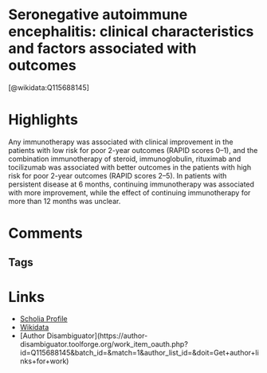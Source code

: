 
Seronegative autoimmune encephalitis: clinical characteristics and factors associated with outcomes
==========
  
  [@wikidata:Q115688145]  
  

# Highlights

Any immunotherapy was associated with clinical improvement in the patients with low risk for poor 2-year outcomes (RAPID scores 0–1), and the combination immunotherapy of steroid, immunoglobulin, rituximab and tocilizumab was associated with better outcomes in the patients with high risk for poor 2-year outcomes (RAPID scores 2–5). In patients with persistent disease at 6 months, continuing immunotherapy was associated with more improvement, while the effect of continuing immunotherapy for more than 12 months was unclear.

# Comments

## Tags

# Links
  
 * [Scholia Profile](https://scholia.toolforge.org/work/Q115688145)  
 * [Wikidata](https://www.wikidata.org/wiki/Q115688145)  
 * [Author Disambiguator](https://author-
disambiguator.toolforge.org/work_item_oauth.php?id=Q115688145&batch_id=&match=1&author_list_id=&doit=Get+author+links+for+work)  
